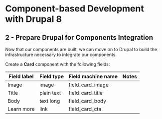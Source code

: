 # Component-based Development with Drupal 8

## 2 - Prepare Drupal for Components Integration
Now that our components are built, we can move on to Drupal to build the infrastructure necessary to integrate our components.

Create a **Card** component with the following fields:

Field label | Field type      | Field machine name  | Notes
----------- | --------------- | ------------------- | ----------------
Image       | image           | field_card_image    |
Title       | plain text      | field_card_title    |
Body        | text long       | field_card_body     |
Learn more  | link            | field_card_cta      |

